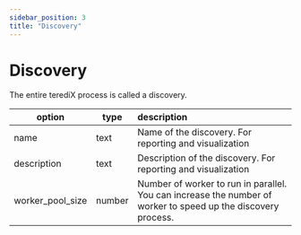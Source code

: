 ```yaml
---
sidebar_position: 3
title: "Discovery"
---
```


# Discovery

The entire terediX process is called a discovery.

| option	             | type   | description	                                                                                                   |
|---------------------|--------|:---------------------------------------------------------------------------------------------------------------|
| 	  name             | text   | Name of the discovery. For reporting and visualization	                                                        |
| 	  description      | text   | Description of the discovery. For reporting and visualization	                                                 |
| 	  worker_pool_size | number | Number of worker to run in parallel. You can increase the number of worker to speed up the discovery process.	 |
